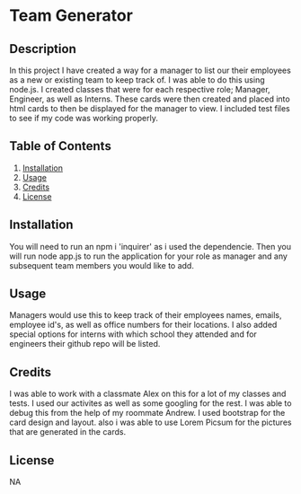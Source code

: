 # Team Generator
  ## Description

  In this project I have created a way for a manager to list our their employees as a new or existing team to keep track of. I was able to do this using node.js. I created classes that were for each respective role; Manager, Engineer, as well as Interns. These cards were then created and placed into html cards to then be displayed for the manager to view. I included test files to see if my code was working properly. 

  ## Table of Contents 

  1. [Installation](#Installation)
  2. [Usage](#Usage)
  3. [Credits](#Credits)
  4. [License](#License)

  ## Installation

  You will need to run an npm i 'inquirer' as i used the dependencie. Then you will run node app.js to run the application for your role as manager and any subsequent team members you would like to add.

  ## Usage

   Managers would use this to keep track of their employees names, emails, employee id's, as well as office numbers for their locations. I also added special options for interns with which school they attended and for engineers their github repo will be listed.

  ## Credits

  I was able to work with a classmate Alex on this for a lot of my classes and tests. I used our activites as well as some googling for the rest. I was able to debug this from the help of my roommate Andrew. I used bootstrap for the card design and layout. also i was able to use Lorem Picsum for the pictures that are generated in the cards. 

  ## License
  
  NA